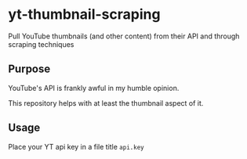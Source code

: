 # yt-thumbnail-scraping
Pull YouTube thumbnails (and other content) from their API and through scraping techniques

## Purpose

YouTube's API is frankly awful in my humble opinion.

This repository helps with at least the thumbnail aspect of it.

## Usage

Place your YT api key in a file title `api.key`
